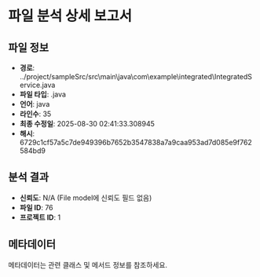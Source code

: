 # 파일 분석 상세 보고서

## 파일 정보
- **경로**: ../project/sampleSrc/src\main\java\com\example\integrated\IntegratedService.java
- **파일 타입**: .java
- **언어**: java
- **라인수**: 35
- **최종 수정일**: 2025-08-30 02:41:33.308945
- **해시**: 6729c1cf57a5c7de949396b7652b3547838a7a9caa953ad7d085e9f762584bd9

## 분석 결과
- **신뢰도**: N/A (File model에 신뢰도 필드 없음)
- **파일 ID**: 76
- **프로젝트 ID**: 1

## 메타데이터
메타데이터는 관련 클래스 및 메서드 정보를 참조하세요.

